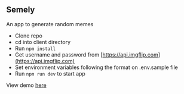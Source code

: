 ## Semely
An app to generate random memes

- Clone repo
- cd into client directory
- Run `npm install`
- Get username and password from [https://api.imgflip.com](https://api.imgflip.com)
- Set environment variables following the format on .env.sample file
- Run `npm run dev` to start app

View demo [here](https://semely.herokuapp.com)
